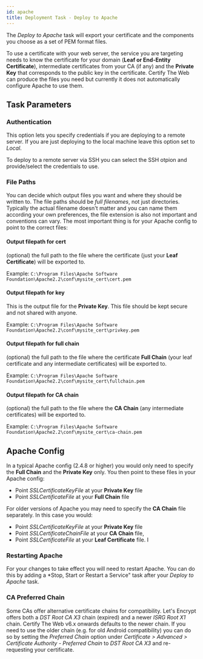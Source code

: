 ```yaml
---
id: apache
title: Deployment Task - Deploy to Apache
---
```


The *Deploy to Apache* task will export your certificate and the components you choose as a set of PEM format files.

To use a certificate with your web server, the service you are targeting needs to know the certificate for your domain (**Leaf or End-Entity Certificate**), intermediate certificates from your CA (if any) and the **Private Key** that corresponds to the public key in the certificate. Certify The Web can produce the files you need but currently it does not automatically configure Apache to use them.

## Task Parameters
### Authentication
This option lets you specify credentials if you are deploying to a remote server. If you are just deploying to the local machine leave this option set to *Local*. 

To deploy to a remote server via SSH you can select the SSH otpion and provide/select the credentials to use.

### File Paths
You can decide which output files you want and where they should be written to. The file paths should be *full filenames*, not just directories. Typically the actual filename doesn't matter and you can name them according your own preferences, the file extension is also not important and conventions can vary. The most important thing is for your Apache config to point to the correct files:

#### Output filepath for cert
(optional) the full path to the file where the certificate (just your **Leaf Certificate**) will be exported to. 

Example: `C:\Program Files\Apache Software Foundation\Apache2.2\conf\mysite_cert\cert.pem`

#### Output filepath for key
This is the output file for the **Private Key**. This file should be kept secure and not shared with anyone.

Example: `C:\Program Files\Apache Software Foundation\Apache2.2\conf\mysite_cert\privkey.pem`

#### Output filepath for full chain
(optional) the full path to the file where the certificate **Full Chain** (your leaf certificate and any intermediate certificates) will be exported to.

Example: `C:\Program Files\Apache Software Foundation\Apache2.2\conf\mysite_cert\fullchain.pem`

#### Output filepath for CA chain
(optional) the full path to the file where the **CA Chain** (any intermediate certificates) will be exported to.

Example: `C:\Program Files\Apache Software Foundation\Apache2.2\conf\mysite_cert\ca-chain.pem`

## Apache Config
In a typical Apache config (2.4.8 or higher) you would only need to specify the **Full Chain** and the **Private Key** only. You then point to these files in your Apache config:
- Point *SSLCertificateKeyFile* at your **Private Key** file
- Point *SSLCertificateFile* at your **Full Chain** file

For older versions of Apache you may need to specify the **CA Chain** file separately. In this case you would:
- Point *SSLCertificateKeyFile* at your **Private Key** file
- Point *SSLCertificateChainFile* at your **CA Chain** file, 
- Point *SSLCertificateFile* at your **Leaf Certificate** file.
I
### Restarting Apache
For your changes to take effect you will need to restart Apache. You can do this by adding a *Stop, Start or Restart a Service" task after your *Deploy to Apache* task.

### CA Preferred Chain
Some CAs offer alternative certificate chains for compatibility. Let's Encrypt offers both a *DST Root CA X3* chain (expired) and a newer *ISRG Root X1* chain. Certify The Web v6.x onwards defaults to the newer chain. If you need to use the older chain (e.g. for old Android compatibility) you can do so by setting the *Preferred Chain* option under *Certificate > Advanced > Certificate Authority - Preferred Chain* to *DST Root CA X3* and re-requesting your certificate.